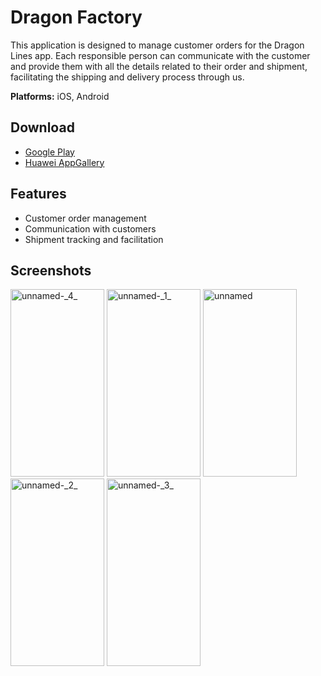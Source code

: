 # Dragon Factory

This application is designed to manage customer orders for the Dragon Lines app. Each responsible person can communicate with the customer and provide them with all the details related to their order and shipment, facilitating the shipping and delivery process through us.

**Platforms:** iOS, Android

## Download

- [Google Play](https://play.google.com/store/apps/details?id=com.sa.flutter.dragonfactory)
- [Huawei AppGallery](https://appgallery.huawei.com/#/app/C114556259)

## Features

- Customer order management
- Communication with customers
- Shipment tracking and facilitation

## Screenshots
<img width="150" height="300" alt="unnamed-_4_" src="https://github.com/user-attachments/assets/3f1b35d9-3728-4df7-ac4d-502a5fd43374" />
<img width="150" height="300" alt="unnamed-_1_" src="https://github.com/user-attachments/assets/5bc73081-123f-46c7-a9c9-c6084d88e79e" />
<img width="150" height="300" alt="unnamed" src="https://github.com/user-attachments/assets/5d68bc1a-4c94-48e7-ad37-43443be1b19b" />
<img width="150" height="300" alt="unnamed-_2_" src="https://github.com/user-attachments/assets/bef72cc8-de53-476a-8354-c79ff14710e4" />
<img width="150" height="300" alt="unnamed-_3_" src="https://github.com/user-attachments/assets/0ae65bdb-341b-428c-ac8a-3bec39d9c485" />
